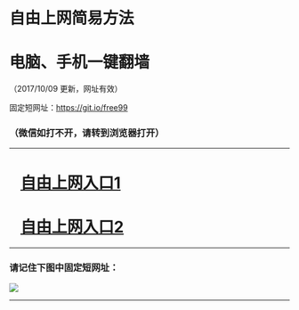 ﻿# 自由上网简易方法

# 电脑、手机一键翻墙

（2017/10/09 更新，网址有效）

固定短网址：https://git.io/free99

### （微信如打不开，请转到浏览器打开）


***





# &nbsp;&nbsp; <a href="http://ft1028632060.fwq-tz-1001.info/fwqtz01.html?t=10090011703 " target="_blank">自由上网入口1</a>
# &nbsp;&nbsp; <a href="http://ft1886227089.fwq-tz-1002.info/fwqtz02.html?t=100900113687 " target="_blank">自由上网入口2</a>
***

### 请记住下图中固定短网址：

<img src="https://s3-us-west-2.amazonaws.com/fwq-1001/yjfq-20170905okok.png" /> 


***

